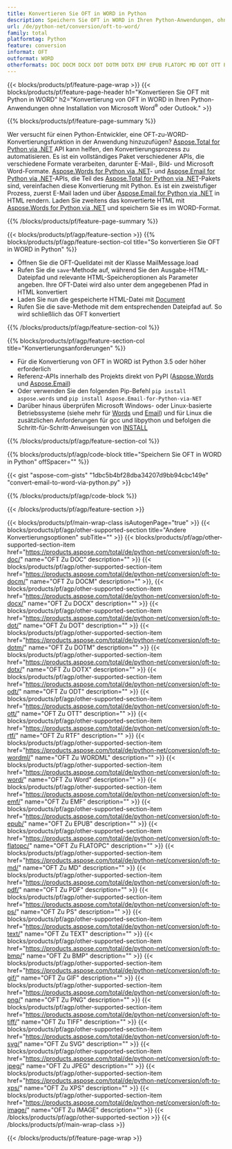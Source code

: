 ```yaml
---
title: Konvertieren Sie OFT in WORD in Python
description: Speichern Sie OFT in WORD in Ihren Python-Anwendungen, ohne Microsoft Outlook oder Word zu verwenden 
url: /de/python-net/conversion/oft-to-word/
family: total
platformtag: Python
feature: conversion
informat: OFT
outformat: WORD
otherformats: DOC DOCM DOCX DOT DOTM DOTX EMF EPUB FLATOPC MD ODT OTT PCL PDF PS RTF TEXT WORD WORDML BMP GIF IMAGE JPEG TIFF PNG SVG XPS
---
```

{{< blocks/products/pf/feature-page-wrap >}}
{{< blocks/products/pf/feature-page-header h1="Konvertieren Sie OFT mit Python in WORD" h2="Konvertierung von OFT in WORD in Ihren Python-Anwendungen ohne Installation von Microsoft Word<sup>&reg;</sup> oder Outlook." >}}

{{% blocks/products/pf/feature-page-summary %}}

Wer versucht für einen Python-Entwickler, eine OFT-zu-WORD-Konvertierungsfunktion in der Anwendung hinzuzufügen? [Aspose.Total for Python via .NET](https://products.aspose.com/total/python-net/) API kann helfen, den Konvertierungsprozess zu automatisieren. Es ist ein vollständiges Paket verschiedener APIs, die verschiedene Formate verarbeiten, darunter E-Mail-, Bild- und Microsoft Word-Formate. [Aspose.Words for Python via .NET](https://products.aspose.com/words/python-net/)- und [Aspose.Email for Python via .NET](https://products.aspose.com/email/python-net/)-APIs, die Teil des [Aspose.Total for Python via .NET](https://products.aspose.com/total/python-net/)-Pakets sind, vereinfachen diese Konvertierung mit Python. Es ist ein zweistufiger Prozess, zuerst E-Mail laden und über [Aspose.Email for Python via .NET](https://products.aspose.com/email/python-net/) in HTML rendern. Laden Sie zweitens das konvertierte HTML mit [Aspose.Words for Python via .NET](https://products.aspose.com/words/python-net/) und speichern Sie es im WORD-Format.

{{% /blocks/products/pf/feature-page-summary %}}

{{< blocks/products/pf/agp/feature-section >}}
{{% blocks/products/pf/agp/feature-section-col title="So konvertieren Sie OFT in WORD in Python" %}}

- Öffnen Sie die OFT-Quelldatei mit der Klasse MailMessage.load
- Rufen Sie die `save`-Methode auf, während Sie den Ausgabe-HTML-Dateipfad und relevante HTML-Speicheroptionen als Parameter angeben. Ihre OFT-Datei wird also unter dem angegebenen Pfad in HTML konvertiert
- Laden Sie nun die gespeicherte HTML-Datei mit [Document](https://reference.aspose.com/words/python-net/aspose.words/document/)
- Rufen Sie die save-Methode mit dem entsprechenden Dateipfad auf. So wird schließlich das OFT konvertiert

{{% /blocks/products/pf/agp/feature-section-col %}}

{{% blocks/products/pf/agp/feature-section-col title="Konvertierungsanforderungen" %}}

- Für die Konvertierung von OFT in WORD ist Python 3.5 oder höher erforderlich
- Referenz-APIs innerhalb des Projekts direkt von PyPI ([Aspose.Words](https://pypi.org/project/aspose-words/) und [Aspose.Email](https://pypi.org/project/Aspose.Email-for-Python-via-NET/))
- Oder verwenden Sie den folgenden Pip-Befehl ```pip install aspose.words``` und ```pip install Aspose.Email-for-Python-via-NET``` 
- Darüber hinaus überprüfen Microsoft Windows- oder Linux-basierte Betriebssysteme (siehe mehr für [Words](https://docs.aspose.com/words/python-net/system-requirements/) und [Email](https://docs.aspose.com/email/python-net/system-requirements/)) und für Linux die zusätzlichen Anforderungen für gcc und libpython und befolgen die Schritt-für-Schritt-Anweisungen von [INSTALL](https://docs.aspose.com/words/python-net/installation/)
 

{{% /blocks/products/pf/agp/feature-section-col %}}

{{% blocks/products/pf/agp/code-block title="Speichern Sie OFT in WORD in Python" offSpacer="" %}}

{{< gist "aspose-com-gists" "1dbc5b4bf28dba34207d9bb94cbc149e" "convert-email-to-word-via-python.py" >}}

{{% /blocks/products/pf/agp/code-block %}}

{{< /blocks/products/pf/agp/feature-section >}}

{{< blocks/products/pf/main-wrap-class isAutogenPage="true" >}}
{{< blocks/products/pf/agp/other-supported-section title="Andere Konvertierungsoptionen" subTitle="" >}}
{{< blocks/products/pf/agp/other-supported-section-item href="https://products.aspose.com/total/de/python-net/conversion/oft-to-doc/" name="OFT Zu DOC" description="" >}}
{{< blocks/products/pf/agp/other-supported-section-item href="https://products.aspose.com/total/de/python-net/conversion/oft-to-docm/" name="OFT Zu DOCM" description="" >}},
{{< blocks/products/pf/agp/other-supported-section-item href="https://products.aspose.com/total/de/python-net/conversion/oft-to-docx/" name="OFT Zu DOCX" description="" >}}
{{< blocks/products/pf/agp/other-supported-section-item href="https://products.aspose.com/total/de/python-net/conversion/oft-to-dot/" name="OFT Zu DOT" description="" >}}
{{< blocks/products/pf/agp/other-supported-section-item href="https://products.aspose.com/total/de/python-net/conversion/oft-to-dotm/" name="OFT Zu DOTM" description="" >}}
{{< blocks/products/pf/agp/other-supported-section-item href="https://products.aspose.com/total/de/python-net/conversion/oft-to-dotx/" name="OFT Zu DOTX" description="" >}}
{{< blocks/products/pf/agp/other-supported-section-item href="https://products.aspose.com/total/de/python-net/conversion/oft-to-odt/" name="OFT Zu ODT" description="" >}}
{{< blocks/products/pf/agp/other-supported-section-item href="https://products.aspose.com/total/de/python-net/conversion/oft-to-ott/" name="OFT Zu OTT" description="" >}}
{{< blocks/products/pf/agp/other-supported-section-item href="https://products.aspose.com/total/de/python-net/conversion/oft-to-rtf/" name="OFT Zu RTF" description="" >}}
{{< blocks/products/pf/agp/other-supported-section-item href="https://products.aspose.com/total/de/python-net/conversion/oft-to-wordml/" name="OFT Zu WORDML" description="" >}}
{{< blocks/products/pf/agp/other-supported-section-item href="https://products.aspose.com/total/de/python-net/conversion/oft-to-word/" name="OFT Zu Word" description="" >}}
{{< blocks/products/pf/agp/other-supported-section-item href="https://products.aspose.com/total/de/python-net/conversion/oft-to-emf/" name="OFT Zu EMF" description="" >}}
{{< blocks/products/pf/agp/other-supported-section-item href="https://products.aspose.com/total/de/python-net/conversion/oft-to-epub/" name="OFT Zu EPUB" description="" >}}
{{< blocks/products/pf/agp/other-supported-section-item href="https://products.aspose.com/total/de/python-net/conversion/oft-to-flatopc/" name="OFT Zu FLATOPC" description="" >}}
{{< blocks/products/pf/agp/other-supported-section-item href="https://products.aspose.com/total/de/python-net/conversion/oft-to-md/" name="OFT Zu MD" description="" >}}
{{< blocks/products/pf/agp/other-supported-section-item href="https://products.aspose.com/total/de/python-net/conversion/oft-to-pdf/" name="OFT Zu PDF" description="" >}}
{{< blocks/products/pf/agp/other-supported-section-item href="https://products.aspose.com/total/de/python-net/conversion/oft-to-ps/" name="OFT Zu PS" description="" >}}
{{< blocks/products/pf/agp/other-supported-section-item href="https://products.aspose.com/total/de/python-net/conversion/oft-to-text/" name="OFT Zu TEXT" description="" >}}
{{< blocks/products/pf/agp/other-supported-section-item href="https://products.aspose.com/total/de/python-net/conversion/oft-to-bmp/" name="OFT Zu BMP" description="" >}}
{{< blocks/products/pf/agp/other-supported-section-item href="https://products.aspose.com/total/de/python-net/conversion/oft-to-gif/" name="OFT Zu GIF" description="" >}}
{{< blocks/products/pf/agp/other-supported-section-item href="https://products.aspose.com/total/de/python-net/conversion/oft-to-png/" name="OFT Zu PNG" description="" >}}
{{< blocks/products/pf/agp/other-supported-section-item href="https://products.aspose.com/total/de/python-net/conversion/oft-to-tiff/" name="OFT Zu TIFF" description="" >}}
{{< blocks/products/pf/agp/other-supported-section-item href="https://products.aspose.com/total/de/python-net/conversion/oft-to-svg/" name="OFT Zu SVG" description="" >}}
{{< blocks/products/pf/agp/other-supported-section-item href="https://products.aspose.com/total/de/python-net/conversion/oft-to-jpeg/" name="OFT Zu JPEG" description="" >}}
{{< blocks/products/pf/agp/other-supported-section-item href="https://products.aspose.com/total/de/python-net/conversion/oft-to-xps/" name="OFT Zu XPS" description="" >}}
{{< blocks/products/pf/agp/other-supported-section-item href="https://products.aspose.com/total/de/python-net/conversion/oft-to-image/" name="OFT Zu IMAGE" description="" >}}
{{< /blocks/products/pf/agp/other-supported-section >}}
{{< /blocks/products/pf/main-wrap-class >}}

{{< /blocks/products/pf/feature-page-wrap >}}
